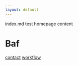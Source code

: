 ```yaml
---
layout: default
---
```


index.md test homepage content

<h1>Baf</h1>
<a href="./contact.html">contact</a>
<a href="./workflow.html">workflow</a>
